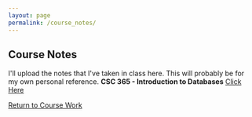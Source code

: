 ```yaml
---
layout: page
permalink: /course_notes/
---
```


**Course Notes**
----------------

I'll upload the notes that I've taken in class here. This will probably be for my own personal reference.
**CSC 365 - Introduction to Databases**
[Click Here](https://jonscott20.github.io/Files/Documents/csc365Vocab.pdf)


[Return to Course Work](https://jonscott20.github.io/course_work/)
